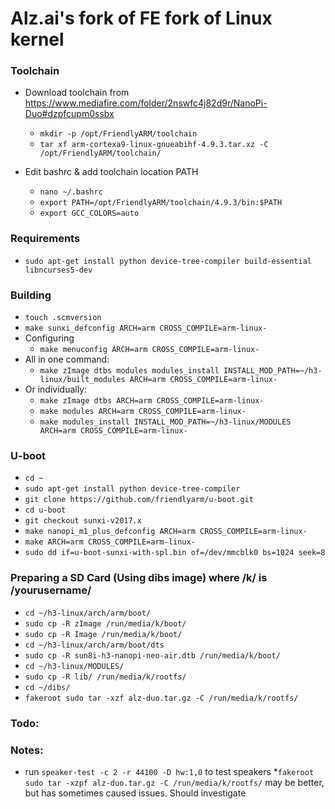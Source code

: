 Alz.ai's fork of FE fork of Linux kernel
============

### Toolchain
* Download toolchain from https://www.mediafire.com/folder/2nswfc4j82d9r/NanoPi-Duo#dzpfcupm0ssbx
	 * `mkdir -p /opt/FriendlyARM/toolchain`
	 * `tar xf arm-cortexa9-linux-gnueabihf-4.9.3.tar.xz -C /opt/FriendlyARM/toolchain/`

* Edit bashrc & add toolchain location PATH

	* `nano ~/.bashrc`
	* `export PATH=/opt/FriendlyARM/toolchain/4.9.3/bin:$PATH`
	* `export GCC_COLORS=auto`
### Requirements
* `sudo apt-get install python device-tree-compiler build-essential libncurses5-dev`

### Building
* `touch .scmversion`
* `make sunxi_defconfig ARCH=arm CROSS_COMPILE=arm-linux-`
* Configuring
	* `make menuconfig ARCH=arm CROSS_COMPILE=arm-linux-`
* All in one command:
	* `make zImage dtbs modules modules_install INSTALL_MOD_PATH=~/h3-linux/built_modules ARCH=arm CROSS_COMPILE=arm-linux-`
* Or individually:
	* `make zImage dtbs ARCH=arm CROSS_COMPILE=arm-linux-`
	* `make modules ARCH=arm CROSS_COMPILE=arm-linux-`
	* `make modules_install INSTALL_MOD_PATH=~/h3-linux/MODULES ARCH=arm CROSS_COMPILE=arm-linux-`

### U-boot
* `cd ~`
* `sudo apt-get install python device-tree-compiler`
* `git clone https://github.com/friendlyarm/u-boot.git`
* `cd u-boot`
* `git checkout sunxi-v2017.x`
* `make nanopi_m1_plus_defconfig ARCH=arm CROSS_COMPILE=arm-linux-`
* `make ARCH=arm CROSS_COMPILE=arm-linux-`
* `sudo dd if=u-boot-sunxi-with-spl.bin of=/dev/mmcblk0 bs=1024 seek=8`

### Preparing a SD Card (Using dibs image) where /k/ is /yourusername/
* `cd ~/h3-linux/arch/arm/boot/`
* `sudo cp -R zImage /run/media/k/boot/`
* `sudo cp -R Image /run/media/k/boot/`
* `cd ~/h3-linux/arch/arm/boot/dts`
* `sudo cp -R sun8i-h3-nanopi-neo-air.dtb /run/media/k/boot/`
* `cd ~/h3-linux/MODULES/`
* `sudo cp -R lib/ /run/media/k/rootfs/`
* `cd ~/dibs/`
* `fakeroot sudo tar -xzf alz-duo.tar.gz -C /run/media/k/rootfs/`

### Todo:

### Notes:
* run `speaker-test -c 2 -r 44100 -D hw:1,0` to test speakers
*`fakeroot sudo tar -xzpf alz-duo.tar.gz -C /run/media/k/rootfs/` may be better, but has sometimes caused issues. Should investigate
